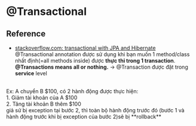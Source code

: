 # @Transactional

## Reference
- [stackoverflow.com: transactional with JPA and Hibernate ](https://stackoverflow.com/questions/54326306/what-is-the-use-of-transactional-with-jpa-and-hibernate)<br>
@Transactional annotation được sử dụng khi bạn muốn 1 method/class nhất định(=all methods inside) được **thực thi trong 1 transaction**.<br>
**@Transactions means all or nothing.** -> @Transaction được đặt trong **service** level<br>
<br>
Ex: A chuyển B $100, có 2 hành động được thực hiện:<br>
	1. Giảm tài khoản của A $100<br>
	2. Tăng tài khoản B thêm $100<br>
giả sử bị exception tại bước 2, thì toàn bộ hành động trước đó (bước 1 và hành động trước khi bị exception của bước 2)sẽ bị **rollback**
